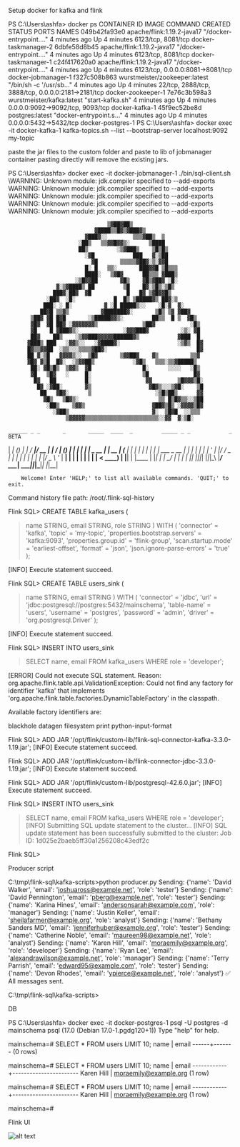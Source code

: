 
Setup docker for kafka and flink 

PS C:\Users\ashfa> docker ps
CONTAINER ID   IMAGE                           COMMAND                  CREATED         STATUS         PORTS                                                NAMES
049b42fa93e0   apache/flink:1.19.2-java17      "/docker-entrypoint.…"   4 minutes ago   Up 4 minutes   6123/tcp, 8081/tcp                                   docker-taskmanager-2
6dbfe58d8b45   apache/flink:1.19.2-java17      "/docker-entrypoint.…"   4 minutes ago   Up 4 minutes   6123/tcp, 8081/tcp                                   docker-taskmanager-1
c24f417620a0   apache/flink:1.19.2-java17      "/docker-entrypoint.…"   4 minutes ago   Up 4 minutes   6123/tcp, 0.0.0.0:8081->8081/tcp                     docker-jobmanager-1
f327c508b863   wurstmeister/zookeeper:latest   "/bin/sh -c '/usr/sb…"   4 minutes ago   Up 4 minutes   22/tcp, 2888/tcp, 3888/tcp, 0.0.0.0:2181->2181/tcp   docker-zookeeper-1
7e76c3b598a3   wurstmeister/kafka:latest       "start-kafka.sh"         4 minutes ago   Up 4 minutes   0.0.0.0:9092->9092/tcp, 9093/tcp                     docker-kafka-1
45f9ec52be8d   postgres:latest                 "docker-entrypoint.s…"   4 minutes ago   Up 4 minutes   0.0.0.0:5432->5432/tcp                               docker-postgres-1
PS C:\Users\ashfa> docker exec -it docker-kafka-1 kafka-topics.sh --list --bootstrap-server localhost:9092
my-topic



paste the jar files to the custom folder and paste to lib of jobmanager container pasting directly will remove the existing jars.



PS C:\Users\ashfa> docker exec -it docker-jobmanager-1 ./bin/sql-client.sh
\WARNING: Unknown module: jdk.compiler specified to --add-exports
WARNING: Unknown module: jdk.compiler specified to --add-exports
WARNING: Unknown module: jdk.compiler specified to --add-exports
WARNING: Unknown module: jdk.compiler specified to --add-exports
WARNING: Unknown module: jdk.compiler specified to --add-exports

                                   ▒▓██▓██▒
                               ▓████▒▒█▓▒▓███▓▒
                            ▓███▓░░        ▒▒▒▓██▒  ▒
                          ░██▒   ▒▒▓▓█▓▓▒░      ▒████
                          ██▒         ░▒▓███▒    ▒█▒█▒
                            ░▓█            ███   ▓░▒██
                              ▓█       ▒▒▒▒▒▓██▓░▒░▓▓█
                            █░ █   ▒▒░       ███▓▓█ ▒█▒▒▒
                            ████░   ▒▓█▓      ██▒▒▒ ▓███▒
                         ░▒█▓▓██       ▓█▒    ▓█▒▓██▓ ░█░
                   ▓░▒▓████▒ ██         ▒█    █▓░▒█▒░▒█▒
                  ███▓░██▓  ▓█           █   █▓ ▒▓█▓▓█▒
                ░██▓  ░█░            █  █▒ ▒█████▓▒ ██▓░▒
               ███░ ░ █░          ▓ ░█ █████▒░░    ░█░▓  ▓░
              ██▓█ ▒▒▓▒          ▓███████▓░       ▒█▒ ▒▓ ▓██▓
           ▒██▓ ▓█ █▓█       ░▒█████▓▓▒░         ██▒▒  █ ▒  ▓█▒
           ▓█▓  ▓█ ██▓ ░▓▓▓▓▓▓▓▒              ▒██▓           ░█▒
           ▓█    █ ▓███▓▒░              ░▓▓▓███▓          ░▒░ ▓█
           ██▓    ██▒    ░▒▓▓███▓▓▓▓▓██████▓▒            ▓███  █
          ▓███▒ ███   ░▓▓▒░░   ░▓████▓░                  ░▒▓▒  █▓
          █▓▒▒▓▓██  ░▒▒░░░▒▒▒▒▓██▓░                            █▓
          ██ ▓░▒█   ▓▓▓▓▒░░  ▒█▓       ▒▓▓██▓    ▓▒          ▒▒▓
          ▓█▓ ▓▒█  █▓░  ░▒▓▓██▒            ░▓█▒   ▒▒▒░▒▒▓█████▒
           ██░ ▓█▒█▒  ▒▓▓▒  ▓█                █░      ░░░░   ░█▒
           ▓█   ▒█▓   ░     █░                ▒█              █▓
            █▓   ██         █░                 ▓▓        ▒█▓▓▓▒█░
             █▓ ░▓██░       ▓▒                  ▓█▓▒░░░▒▓█░    ▒█
              ██   ▓█▓░      ▒                    ░▒█▒██▒      ▓▓
               ▓█▒   ▒█▓▒░                         ▒▒ █▒█▓▒▒░░▒██
                ░██▒    ▒▓▓▒                     ▓██▓▒█▒ ░▓▓▓▓▒█▓
                  ░▓██▒                          ▓░  ▒█▓█  ░░▒▒▒
                      ▒▓▓▓▓▓▒▒▒▒▒▒▒▒▒▒▒▒▒▒▒▒▒▒▒▒▒▒▒░░▓▓  ▓░▒█░

    ______ _ _       _       _____  ____  _         _____ _ _            _  BETA
   |  ____| (_)     | |     / ____|/ __ \| |       / ____| (_)          | |
   | |__  | |_ _ __ | | __ | (___ | |  | | |      | |    | |_  ___ _ __ | |_
   |  __| | | | '_ \| |/ /  \___ \| |  | | |      | |    | | |/ _ \ '_ \| __|
   | |    | | | | | |   <   ____) | |__| | |____  | |____| | |  __/ | | | |_
   |_|    |_|_|_| |_|_|\_\ |_____/ \___\_\______|  \_____|_|_|\___|_| |_|\__|

        Welcome! Enter 'HELP;' to list all available commands. 'QUIT;' to exit.

Command history file path: /root/.flink-sql-history

Flink SQL> CREATE TABLE kafka_users (
>   name STRING,
>   email STRING,
>   role STRING
> ) WITH (
>   'connector' = 'kafka',
>   'topic' = 'my-topic',
>   'properties.bootstrap.servers' = 'kafka:9093',
>   'properties.group.id' = 'flink-group',
>   'scan.startup.mode' = 'earliest-offset',
>   'format' = 'json',
>   'json.ignore-parse-errors' = 'true'
> );
>
[INFO] Execute statement succeed.

Flink SQL> CREATE TABLE users_sink (
>   name STRING,
>   email STRING
> ) WITH (
>   'connector' = 'jdbc',
>   'url' = 'jdbc:postgresql://postgres:5432/mainschema',
>   'table-name' = 'users',
>   'username' = 'postgres',
>   'password' = 'admin',
>   'driver' = 'org.postgresql.Driver'
> );
>
[INFO] Execute statement succeed.

Flink SQL> INSERT INTO users_sink
> SELECT name, email
> FROM kafka_users
> WHERE role = 'developer';
>
[ERROR] Could not execute SQL statement. Reason:
org.apache.flink.table.api.ValidationException: Could not find any factory for identifier 'kafka' that implements 'org.apache.flink.table.factories.DynamicTableFactory' in the classpath.

Available factory identifiers are:

blackhole
datagen
filesystem
print
python-input-format

Flink SQL> ADD JAR '/opt/flink/custom-lib/flink-sql-connector-kafka-3.3.0-1.19.jar';
[INFO] Execute statement succeed.

Flink SQL> ADD JAR '/opt/flink/custom-lib/flink-connector-jdbc-3.3.0-1.19.jar';
[INFO] Execute statement succeed.

Flink SQL> ADD JAR '/opt/flink/custom-lib/postgresql-42.6.0.jar';
[INFO] Execute statement succeed.

Flink SQL> INSERT INTO users_sink
> SELECT name, email
> FROM kafka_users
> WHERE role = 'developer';
[INFO] Submitting SQL update statement to the cluster...
[INFO] SQL update statement has been successfully submitted to the cluster:
Job ID: 1d025e2baeb5ff30a1256208c43edf2c


Flink SQL>





Producer script

C:\tmp\flink-sql\kafka-scripts>python producer.py
Sending: {'name': 'David Walker', 'email': 'joshuaross@example.net', 'role': 'tester'}
Sending: {'name': 'David Pennington', 'email': 'pberg@example.net', 'role': 'tester'}
Sending: {'name': 'Karina Hines', 'email': 'andersonsarah@example.com', 'role': 'manager'}
Sending: {'name': 'Justin Keller', 'email': 'sheilafarmer@example.org', 'role': 'analyst'}
Sending: {'name': 'Bethany Sanders MD', 'email': 'jenniferhuber@example.org', 'role': 'tester'}
Sending: {'name': 'Catherine Noble', 'email': 'maureen98@example.net', 'role': 'analyst'}
Sending: {'name': 'Karen Hill', 'email': 'moraemily@example.org', 'role': 'developer'}
Sending: {'name': 'Ryan Lee', 'email': 'alexandrawilson@example.net', 'role': 'manager'}
Sending: {'name': 'Terry Parrish', 'email': 'edward95@example.com', 'role': 'tester'}
Sending: {'name': 'Devon Rhodes', 'email': 'ypierce@example.net', 'role': 'analyst'}
✅ All messages sent.

C:\tmp\flink-sql\kafka-scripts>

DB 

PS C:\Users\ashfa> docker exec -it docker-postgres-1 psql -U postgres -d mainschema
psql (17.0 (Debian 17.0-1.pgdg120+1))
Type "help" for help.

mainschema=# SELECT * FROM users LIMIT 10;
 name | email
------+-------
(0 rows)

mainschema=# SELECT * FROM users LIMIT 10;
    name    |         email
------------+-----------------------
 Karen Hill | moraemily@example.org
(1 row)

mainschema=# SELECT * FROM users LIMIT 10;
    name    |         email
------------+-----------------------
 Karen Hill | moraemily@example.org
(1 row)

mainschema=#



Flink UI

![alt text](/jobs/images/kafka2db.png)